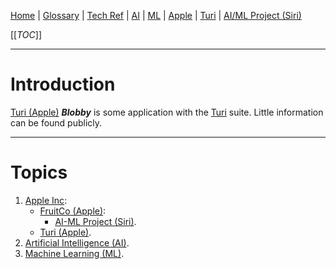 [Home](/Slalom-LLC/Slalom-Consulting) | [Glossary](/Glossary) | [Tech Ref](/Tech-Ref) | [AI](/Glossary/AI-\(Artificial-Intelligence\)) | [ML](/Glossary/ML-\(Machine-Learning\)) | [Apple](/Tech-Ref/Apple-Inc) | [Turi](/Tech-Ref/Apple-Inc/Turi-\(Apple\)) | [AI/ML Project (Siri)](/Clients/Apple/FruitCo-\(Apple\)/AI%2DML-Project-\(Siri\))

[[_TOC_]]

---
# Introduction 
[Turi (Apple)](/Tech-Ref/Apple-Inc/Turi-\(Apple\)) ***Blobby*** is some application with the [Turi](/Tech-Ref/Apple-Inc/Turi-\(Apple\)) suite. Little information can be found publicly. 

---
# Topics
1. [Apple Inc](/Tech-Ref/Apple-Inc):
   - [FruitCo (Apple)](/Clients/Apple/FruitCo-\(Apple\)):
      - [AI-ML Project (Siri)](/Clients/Apple/FruitCo-\(Apple\)/AI%2DML-Project-\(Siri\)).
   - [Turi (Apple)](/Tech-Ref/Apple-Inc/Turi-\(Apple\)).
1. [Artificial Intelligence (AI)](/Glossary/AI-\(Artificial-Intelligence\)).
1. [Machine Learning (ML)](/Glossary/ML-\(Machine-Learning\)).
